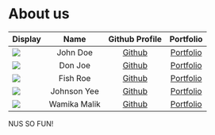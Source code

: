 # About us

Display | Name | Github Profile | Portfolio 
--------|:----:|:--------------:|:---------:
![](https://via.placeholder.com/100.png?text=Photo) | John Doe | [Github](https://github.com/) | [Portfolio](docs/team/johndoe.md)
![](https://via.placeholder.com/100.png?text=Photo) | Don Joe | [Github](https://github.com/) | [Portfolio](docs/team/johndoe.md)
![](https://via.placeholder.com/100.png?text=Photo) | Fish Roe | [Github](https://github.com/) | [Portfolio](docs/team/johndoe.md)
![](https://via.placeholder.com/100.png?text=Photo) | Johnson Yee | [Github](https://github.com/Johnson-Yee) | [Portfolio](docs/team/johndoe.md)
![](https://via.placeholder.com/100.png?text=Photo) | Wamika Malik | [Github](https://github.com/wamikamalik) | [Portfolio](docs/team/wamikamalik.md)
NUS SO FUN!
